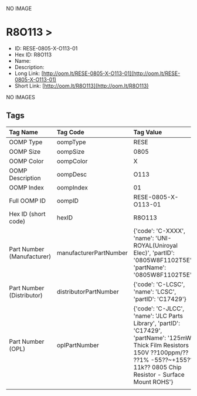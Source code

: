 


  
NO IMAGE  
# R8O113 > 

- ID: RESE-0805-X-O113-01
- Hex ID: R8O113
- Name: 
- Description: 
- Long Link: [http://oom.lt/RESE-0805-X-O113-01](http://oom.lt/RESE-0805-X-O113-01)
- Short Link: [http://oom.lt/R8O113](http://oom.lt/R8O113)
  
NO IMAGES  
## Tags
  

|Tag Name|Tag Code|Tag Value|
| :--- | :--- | :--- |
|OOMP Type|oompType|RESE|
|OOMP Size|oompSize|0805|
|OOMP Color|oompColor|X|
|OOMP Description|oompDesc|O113|
|OOMP Index|oompIndex|01|
|Full OOMP ID|oompID|RESE-0805-X-O113-01|
|Hex ID (short code)|hexID|R8O113|
|Part Number (Manufacturer)|manufacturerPartNumber|{'code': 'C-XXXX', 'name': 'UNI-ROYAL(Uniroyal Elec)', 'partID': '0805W8F1102T5E', 'partName': '0805W8F1102T5E'}|
|Part Number (Distributor)|distributorPartNumber|{'code': 'C-LCSC', 'name': 'LCSC', 'partID': 'C17429'}|
|Part Number (OPL)|oplPartNumber|{'code': 'C-JLCC', 'name': 'JLC Parts Library', 'partID': 'C17429', 'partName': '125mW Thick Film Resistors 150V ??100ppm/?? ??1% -55??~+155?? 11k?? 0805  Chip Resistor - Surface Mount ROHS'}|
||||

